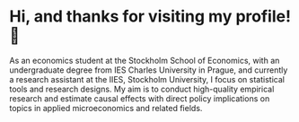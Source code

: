 # Hi, and thanks for visiting my profile! 👋
As an economics student at the Stockholm School of Economics, with an undergraduate degree from IES Charles University in Prague, and currently a research assistant at the IIES, Stockholm University, I focus on statistical tools and research designs. My aim is to conduct high-quality empirical research and estimate causal effects with direct policy implications on topics in applied microeconomics and related fields.



 

 






